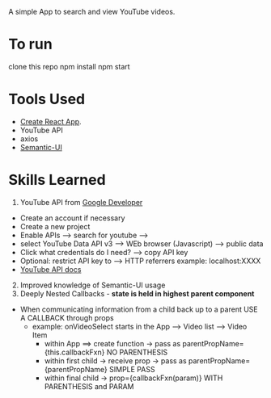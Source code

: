 A simple App to search and view YouTube videos.

# To run
clone this repo
npm install
npm start

# Tools Used
- [Create React App](https://github.com/facebook/create-react-app).
- YouTube API
- axios
- [Semantic-UI](https://cdnjs.com/libraries/semantic-ui)


# Skills Learned
1. YouTube API from [Google Developer](console.developers.google.com)
- Create an account if necessary
- Create a new project
- Enable APIs --> search for youtube --> 
- select YouTube Data API v3 --> WEb browser (Javascript) --> public data
- Click what credentials do I need? --> copy API key
- Optional: restrict API key to --> HTTP referrers example: localhost:XXXX 
- [YouTube API docs](https://developers.google.com/youtube/v3/docs/search/list)
2. Improved knowledge of Semantic-UI usage
3. Deeply Nested Callbacks - **state is held in highest parent component**
- When communicating information from a child back up to a parent
  USE A CALLBACK through props
    - example: onVideoSelect starts in the App --> Video list --> Video Item
        - within App ==> create function -> pass as parentPropName={this.callbackFxn} NO PARENTHESIS
        - within first child -> receive prop -> pass as parentPropName={parentPropName} SIMPLE PASS
        - within final child -> prop={callbackFxn(param)} WITH PARENTHESIS and PARAM